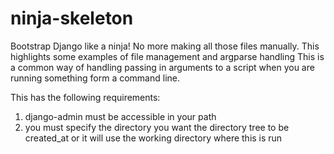 # ninja-skeleton
Bootstrap Django like a ninja! No more making all those files
manually. This highlights some examples of file management and argparse handling
This is a common way of handling passing in arguments to a script
when you are running something form a command line.

This has the following requirements:
1) django-admin must be accessible in your path
2) you must specify the directory you want the directory tree to be created_at
or it will use the working directory where this is run
